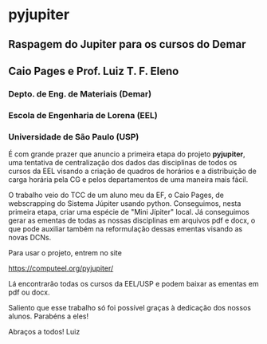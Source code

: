 # pyjupiter

## Raspagem do Jupiter para os cursos do Demar

## Caio Pages e Prof. Luiz T. F. Eleno
### Depto. de Eng. de Materiais (Demar)
### Escola de Engenharia de Lorena (EEL)
### Universidade de São Paulo (USP)

É com grande prazer que anuncio a primeira etapa do projeto **pyjupiter**, uma tentativa de centralização dos dados das disciplinas de todos os cursos da EEL visando a criação de quadros de horários e a distribuição de carga horária pela CG e pelos departamentos de uma maneira mais fácil.

O trabalho veio do TCC de um aluno meu da EF, o Caio Pages, de webscrapping do Sistema Júpiter usando python. Conseguimos, nesta primeira etapa, criar uma espécie de "Mini Jípiter" local. Já conseguimos gerar as ementas de todas as nossas disciplinas em arquivos pdf e docx, o que pode auxiliar também na reformulação dessas ementas visando as novas DCNs.

Para usar o projeto, entrem no site 

https://computeel.org/pyjupiter/

Lá encontrarão todas os cursos da EEL/USP e podem baixar as ementas em pdf ou docx.

Saliento que esse trabalho só foi possível graças à dedicação dos nossos alunos. Parabéns a eles!

Abraços a todos!
Luiz
